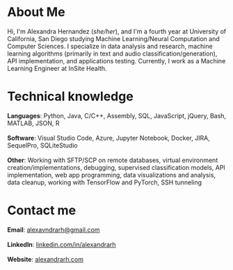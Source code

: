 # About Me
Hi, I'm Alexandra Hernandez (*she/her*), and I'm a fourth year at University of California, San Diego studying Machine Learning/Neural Computation and Computer Sciences. I specialize in data analysis and research, machine learning algorithms (primarily in text and audio classification/generation), API implementation, and applications testing. Currently, I work as a Machine Learning Engineer at InSite Health.

# Technical knowledge
**Languages**: Python, Java, C/C++, Assembly, SQL, JavaScript, jQuery, Bash, MATLAB, JSON, R <br/> <br/>
**Software**: Visual Studio Code, Azure, Jupyter Notebook, Docker, JIRA, SequelPro, SQLiteStudio <br/> <br/>
**Other**: Working with SFTP/SCP on remote databases, virtual environment creation/implementations, debugging, supervised classification models, API implementation, web app programming, data visualizations and analysis, data cleanup, working with TensorFlow and PyTorch, SSH tunneling

# Contact me
**Email**: [alexavndrarh@gmail.com](mailto:alexavndrarh@gmail.com) <br/> <br/>
**LinkedIn**: [linkedin.com/in/alexandrarh](https://linkedin.com/in/alexandrarh) <br/> <br/>
**Website**: [alexandrarh.com](https://alexandrarh.com)
